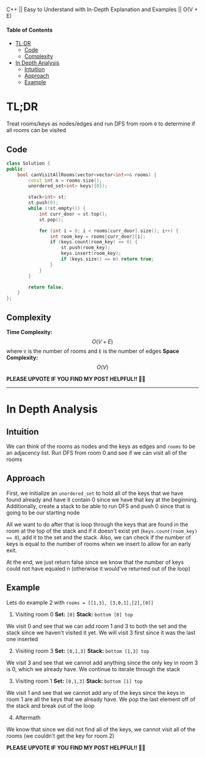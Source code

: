 C++ || Easy to Understand with In-Depth Explanation and Examples || O(V + E)

#### Table of Contents

- [TL;DR](#tldr)
  - [Code](#code)
  - [Complexity](#complexity)
- [In Depth Analysis](#in-depth-analysis)
  - [Intuition](#intuition)
  - [Approach](#approach)
  - [Example](#example)

# TL;DR

Treat rooms/keys as nodes/edges and run DFS from room `0` to determine if all rooms can be visited

## Code

```c++
class Solution {
public:
    bool canVisitAllRooms(vector<vector<int>>& rooms) {
        const int n = rooms.size();
        unordered_set<int> keys({0});

        stack<int> st;
        st.push(0);
        while (!st.empty()) {
            int curr_door = st.top();
            st.pop();

            for (int i = 0; i < rooms[curr_door].size(); i++) {
                int room_key = rooms[curr_door][i];
                if (keys.count(room_key) == 0) {
                    st.push(room_key);
                    keys.insert(room_key);
                    if (keys.size() == n) return true;
                }
            }
        }

        return false;
    }
};
```

## Complexity

**Time Complexity:** $$O(V + E)$$ where `V` is the number of rooms and `E` is the number of edges
**Space Complexity:** $$O(V)$$

**PLEASE UPVOTE IF YOU FIND MY POST HELPFUL!! 🥺😁**

---

# In Depth Analysis

## Intuition

We can think of the rooms as nodes and the keys as edges and `rooms` to be an adjacency list. Run DFS from room 0 and see if we can visit all of the rooms

## Approach 

First, we initialize an `unordered_set` to hold all of the keys that we have found already and have it contain 0 since we have that key at the beginning. Additionally, create a stack to be able to run DFS and push 0 since that is going to be our starting node

All we want to do after that is loop through the keys that are found in the room at the top of the stack and if it doesn't exist yet (`keys.count(room_key) == 0`), add it to the set and the stack. Also, we can check if the number of keys is equal to the number of rooms when we insert to allow for an early exit.

At the end, we just return false since we know that the number of keys could not have equaled n (otherwise it would've returned out of the loop)

## Example

Lets do example 2 with `rooms = [[1,3], [3,0,1],[2],[0]]`

1. Visiting room 0
**Set:** `[0]`
**Stack:** `bottom [0] top`

We visit 0 and see that we can add room 1 and 3 to both the set and the stack since we haven't visited it yet. We will visit 3 first since it was the last one inserted

2. Visiting room 3
**Set:** `[0,1,3]`
**Stack:** `bottom [1,3] top`

We visit 3 and see that we cannot add anything since the only key in room 3 is 0, which we already have. We continue to iterate through the stack

3. Visiting room 1
**Set:** `[0,1,3]`
**Stack:** `bottom [1] top`

We visit 1 and see that we cannot add any of the keys since the keys in room 1 are all the keys that we already have. We pop the last element off of the stack and break out of the loop

4. Aftermath

We know that since we did not find all of the keys, we cannot visit all of the rooms (we couldn't get the key for room 2)

**PLEASE UPVOTE IF YOU FIND MY POST HELPFUL!! 🥺😁**